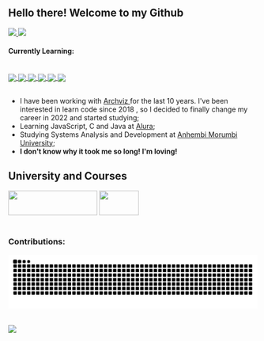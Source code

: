 ## Hello there! Welcome to my Github

<div>
 <a href="https://github.com/cguiama">
  <img height="170em" src="https://github-readme-stats.vercel.app/api?username=cguiama&show_icons=true&theme=apprentice&include_all_commits=true&count_private=true"/>
  <img height="170em" src="https://github-readme-stats.vercel.app/api/top-langs/?username=cguiama&layout=compact&langs_count=7&theme=apprentice"/>
</div>
 </a>
 <h4>Currently Learning:</h4>
 <a href="https://github.com/cguiama">
<div style="display: inline_block"><br>
 <img src="https://cdn.jsdelivr.net/gh/devicons/devicon/icons/linux/linux-original.svg" height="30" img align="center" />
 <img src="https://cdn.jsdelivr.net/gh/devicons/devicon/icons/git/git-original.svg" height="30" img align="center" />
 <img src="https://cdn.jsdelivr.net/gh/devicons/devicon/icons/c/c-plain.svg" height="30" img align="center" />
 <img src="https://cdn.jsdelivr.net/gh/devicons/devicon/icons/html5/html5-plain-wordmark.svg" height="30" img align="center" />
 <img src="https://cdn.jsdelivr.net/gh/devicons/devicon/icons/javascript/javascript-original.svg" height="30" img align="center" /> 
 <img src="https://cdn.jsdelivr.net/gh/devicons/devicon/icons/java/java-plain.svg" height="30" img align="center" />
 </div>
</a>

 ##
 
- I have been working with <a href="https://www.behance.net/inside3d" target="_blank"> Archviz </a> for the last 10 years. I've been interested in learn code since 2018 , so I decided to finally change my career in 2022 and started studying;
- Learning JavaScript, C and Java at <a href="https://www.alura.com.br/" target="_blank">Alura</a>;
- Studying Systems Analysis and Development at <a href="https://loja.anhembionline.com.br/graduacao/analise-e-desenvolvimento-de-sistemas-tecnologia-ead" target="_blank">Anhembi Morumbi University</a>;
- <b>I don't know why it took me so long! I'm loving!</b>



## University and Courses

<div>
<a href="https://portal.anhembi.br" target="_blank"><img src="https://loja.anhembionline.com.br/media/logo/stores/7/ANHEMBI.png" width="180" height="50" /></a>      <a href="https://www.alura.com.br/" target="_blank"><img src="https://i.pinimg.com/originals/49/72/6e/49726e65f6b35c2e8e366a16c0734fb7.png" width="80" height="50" target="_blank"></a>
</br></br>
<h3> Contributions: </h3>


  ![github contribution grid snake animation](https://raw.githubusercontent.com/cguiama/cguiama/output/github-contribution-grid-snake.svg)

 ##
<a href="https://www.linkedin.com/in/guilherme-castro-dev/" target="blank">
<img width="30px" src="https://cdn.jsdelivr.net/gh/devicons/devicon/icons/linkedin/linkedin-original.svg" />
</a>
